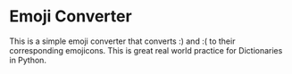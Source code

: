 # Emoji Converter
This is a simple emoji converter that converts :) and :( to their corresponding emojicons. This is great real world practice for Dictionaries in Python.
